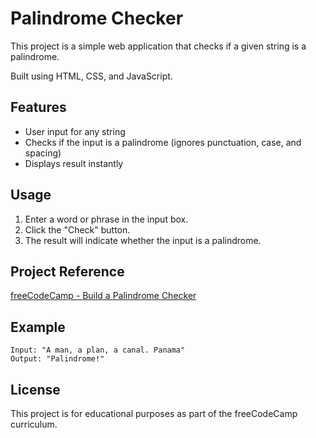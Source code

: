 # Palindrome Checker

This project is a simple web application that checks if a given string is a palindrome.

Built using HTML, CSS, and JavaScript.

## Features

-   User input for any string
-   Checks if the input is a palindrome (ignores punctuation, case, and spacing)
-   Displays result instantly

## Usage

1. Enter a word or phrase in the input box.
2. Click the "Check" button.
3. The result will indicate whether the input is a palindrome.

## Project Reference

[freeCodeCamp - Build a Palindrome Checker](https://www.freecodecamp.org/learn/javascript-algorithms-and-data-structures-v8/build-a-palindrome-checker-project/build-a-palindrome-checker)

## Example

```
Input: "A man, a plan, a canal. Panama"
Output: "Palindrome!"
```

## License

This project is for educational purposes as part of the freeCodeCamp curriculum.
